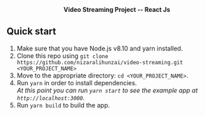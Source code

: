 <div align="center"><strong>Video Streaming Project -- React Js</strong></div>

## Quick start

1.  Make sure that you have Node.js v8.10 and yarn installed.
2.  Clone this repo using `git clone https://github.com/nizaralihunzai/video-streaming.git <YOUR_PROJECT_NAME>`
3.  Move to the appropriate directory: `cd <YOUR_PROJECT_NAME>`.<br />
4.  Run `yarn` in order to install dependencies.<br />
    _At this point you can run `yarn start` to see the example app at `http://localhost:3000`._
4.  Run `yarn build` to build the app.<br />


